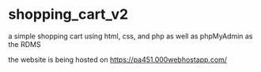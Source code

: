 # shopping_cart_v2

a simple shopping cart using html, css, and php as well as phpMyAdmin as the RDMS

the website is being hosted on https://pa451.000webhostapp.com/


